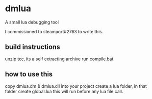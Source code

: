 # dmlua
A small lua debugging tool

I commissioned to steamport#2763 to write this.

## build instructions
unzip tcc, its a self extracting archive
run compile.bat

## how to use this
copy dmlua.dm & dmlua.dll into your project
create a lua folder, in that folder create global.lua this will run before any lua file call.
